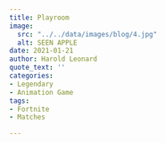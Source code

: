 ```yaml
---
title: Playroom
image:
  src: "../../data/images/blog/4.jpg"
  alt: SEEN APPLE
date: 2021-01-21
author: Harold Leonard
quote_text: ''
categories:
- Legendary
- Animation Game
tags:
- Fortnite
- Matches

---
```

